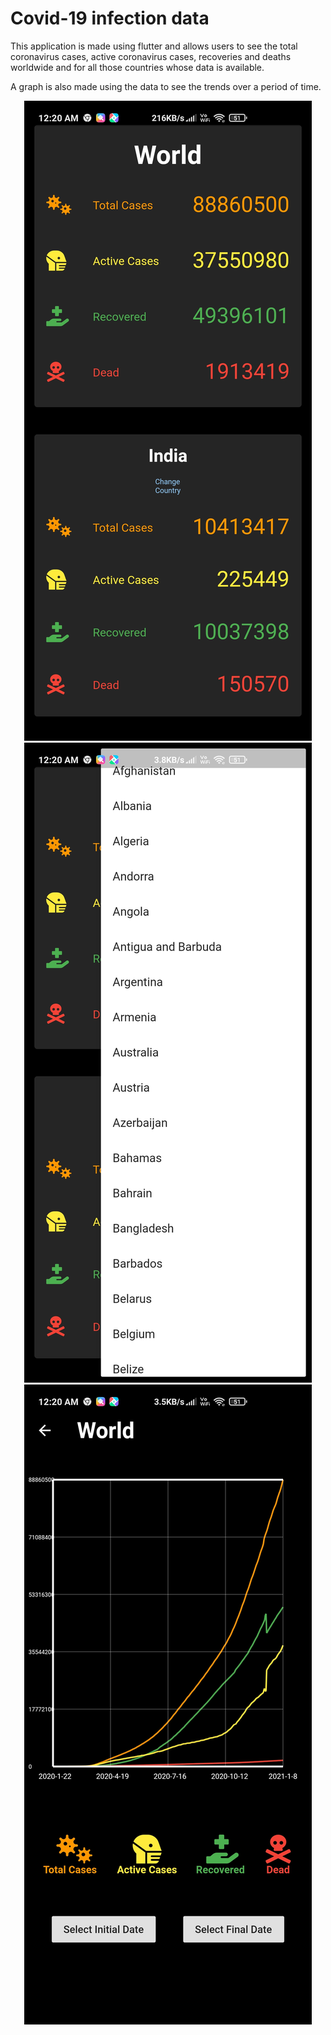 # Covid-19 infection data

This application is made using flutter and allows users to see the total coronavirus cases, active coronavirus cases, recoveries and deaths worldwide and for all those countries whose data is available.

A graph is also made using the data to see the trends over a period of time.

<p align = "center"><img src = "assets/main.jpg">   <img src = "assets/list.jpg">   <img src = "assets/details.jpg"></p>
